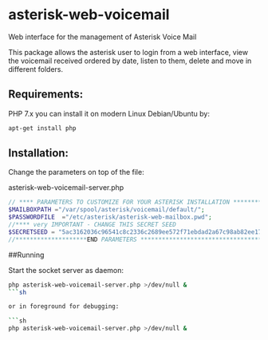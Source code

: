 # asterisk-web-voicemail
Web interface for the  management of Asterisk Voice Mail

This package allows the asterisk user to login from a web interface, view
the voicemail received ordered by date, listen to them, delete and move in
different folders.

## Requirements:

PHP 7.x
you can install it on modern Linux Debian/Ubuntu by:

```sh
apt-get install php
```

## Installation:

Change the parameters on top of the file: 

asterisk-web-voicemail-server.php


```php
// **** PARAMETERS TO CUSTOMIZE FOR YOUR ASTERISK INSTALLATION *******************
$MAILBOXPATH ="/var/spool/asterisk/voicemail/default/";
$PASSWORDFILE  ="/etc/asterisk/asterisk-web-mailbox.pwd";
//**** very IMPORTANT - CHANGE THIS SECRET SEED 
$SECRETSEED = "5ac3162036c96541c8c2336c2689ee572f71ebdad2a67c98ab82ee1725436a56"; 
//********************END PARAMETERS *********************************************
```


##Running

Start the socket server as daemon:

```sh
php asterisk-web-voicemail-server.php >/dev/null &
```sh

or in foreground for debugging:

```sh
php asterisk-web-voicemail-server.php >/dev/null &
```



